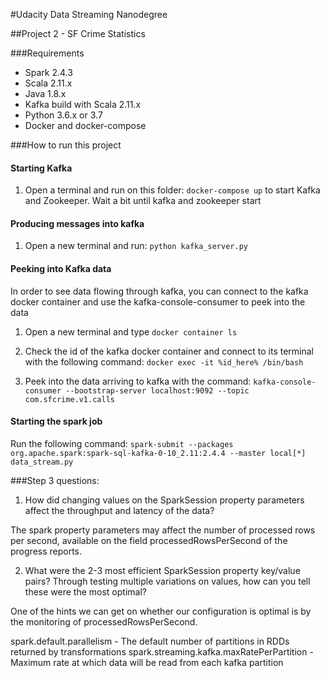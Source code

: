 #Udacity Data Streaming Nanodegree

##Project 2 - SF Crime Statistics

###Requirements

- Spark 2.4.3
- Scala 2.11.x
- Java 1.8.x
- Kafka build with Scala 2.11.x
- Python 3.6.x or 3.7
- Docker and docker-compose

###How to run this project

#### Starting Kafka
1. Open a terminal and run on this folder: ```docker-compose up``` to start Kafka and Zookeeper. Wait a bit until kafka and zookeeper start

#### Producing messages into kafka
1. Open a new terminal and run: ```python kafka_server.py```

#### Peeking into Kafka data

In order to see data flowing through kafka, you can connect to the kafka docker container and use the kafka-console-consumer to peek into the data

1. Open a new terminal and type ```docker container ls```

2. Check the id of the kafka docker container and connect to its terminal with the following command: ```docker exec -it %id_here% /bin/bash```

3. Peek into the data arriving to kafka with the command: ```kafka-console-consumer --bootstrap-server localhost:9092 --topic com.sfcrime.v1.calls```

#### Starting the spark job

Run the following command:
```spark-submit --packages org.apache.spark:spark-sql-kafka-0-10_2.11:2.4.4 --master local[*] data_stream.py```

###Step 3 questions:

1. How did changing values on the SparkSession property parameters affect the throughput and latency of the data?

The spark property parameters may affect the number of processed rows per second, available on the field processedRowsPerSecond of the progress reports.

2. What were the 2-3 most efficient SparkSession property key/value pairs? Through testing multiple variations on values, how can you tell these were the most optimal?

One of the hints we can get on whether our configuration is optimal is by the monitoring of processedRowsPerSecond. 

spark.default.parallelism - The default number of partitions in RDDs returned by transformations
spark.streaming.kafka.maxRatePerPartition - Maximum rate at which data will be read from each kafka partition